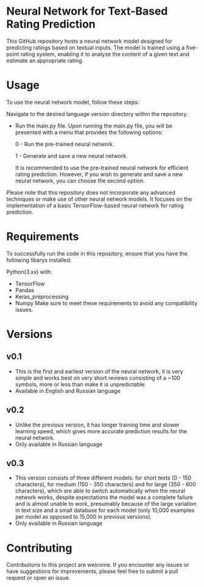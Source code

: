 # Neural Network for Text-Based Rating Prediction
This GitHub repository hosts a neural network model designed for predicting ratings based on textual inputs. The model is trained using a five-point rating system, enabling it to analyze the content of a given text and estimate an appropriate rating.

# Usage
To use the neural network model, follow these steps:

Navigate to the desired language version directory within the repository.
- Run the main.py file.
  Upon running the main.py file, you will be presented with a menu that provides the following options:

  0 - Run the pre-trained neural network.
  
  1 - Generate and save a new neural network.
  
  It is recommended to use the pre-trained neural network for efficient rating prediction. However, if you wish to generate and save a new neural network, you can choose the second option.

Please note that this repository does not incorporate any advanced techniques or make use of other neural network models. It focuses on the implementation of a basic TensorFlow-based neural network for rating prediction.

# Requirements
To successfully run the code in this repository, ensure that you have the following libarys installed:

Python(3.xx) with:
- TensorFlow
- Pandas
- Keras_preprocessing
- Numpy
Make sure to meet these requirements to avoid any compatibility issues.

# Versions

## v0.1

  - This is the first and earliest version of the neural network, it is very simple and works best on very short reviews consisting of a ~100 symbols, more or less than make it is unpredictable. 
  - Available in English and Russian language

## v0.2

  - Unlike the previous version, it has longer training time and slower learning speed, which gives more accurate prediction results for the neural network.
  - Only available in Russian language

## v0.3

  - This version consists of three different models: for short texts (0 - 150 characters), for medium (150 - 350 characters) and for large (350 - 600 characters), which are able to switch automatically when the neural network works, despite expectations the model was a complete failure and is almost unable to work, presumably because of the large variation in text size and a small database for each model (only 10,000 examples per model as opposed to 15,000 in previous versions).
  - Only available in Russian language

# Contributing
Contributions to this project are welcome. If you encounter any issues or have suggestions for improvements, please feel free to submit a pull request or open an issue.
